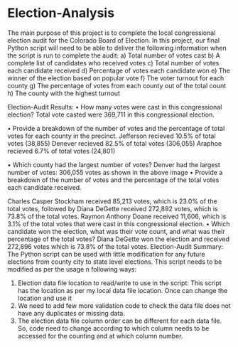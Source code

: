 # Election-Analysis
The main purpose of this project is to complete the local congressional election audit for the Colorado Board of Election. In this project, our final Python script will need to be able to deliver the following information when the script is run to complete the audit:
a) Total number of votes cast
b) A complete list of candidates who received votes
c) Total number of votes each candidate received
d) Percentage of votes each candidate won
e) The winner of the election based on popular vote
f) The voter turnout for each county
g) The percentage of votes from each county out of the total count
h) The county with the highest turnout

Election-Audit Results:
•	How many votes were cast in this congressional election?
Total vote casted were 369,711 in this congressional election.
 
•	Provide a breakdown of the number of votes and the percentage of total votes for each county in the precinct.
 Jefferson recieved 10.5% of total votes (38,855)
 Denever recieved 82.5% of total votes (306,055)
 Araphoe recieved 6.7% of total votes (24,801)
 
•	Which county had the largest number of votes?
Denver had the largest number of votes: 306,055 votes as shown in the above image
•	Provide a breakdown of the number of votes and the percentage of the total votes each candidate received.
 
Charles Casper Stockham received 85,213 votes, which is 23.0% of the total votes, followed by Diana DeGette received 272,892 votes, which is 73.8% of the total votes. Raymon Anthony Doane received 11,606, which is 3.1% of the total votes that were cast in this congressional election.
•	Which candidate won the election, what was their vote count, and what was their percentage of the total votes?
     	Diana DeGette won the election and received 272,896 votes which is 73.8% of the total votes.
Election-Audit Summary:
The Python script can be used with little modification for any future elections from county city to state level elections. This script needs to be modified as per the usage n following ways:
1)	Election data file location to read/write to use in the script: This script has the location as per my local data file location. Once can change the location and use it
2)	We need to add few more validation code to check the data file does not have any duplicates or missing data.
3)	The election data file column order can be different for each data file. So, code need to change according to which column needs to be accessed for the counting and at which column number. 
